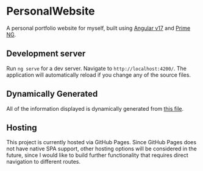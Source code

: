 # PersonalWebsite

A personal portfolio website for myself, built using [Angular v17](https://angular.dev/) and [Prime NG](https://primeng.org/).

## Development server

Run `ng serve` for a dev server. Navigate to `http://localhost:4200/`. The application will automatically reload if you change any of the source files.

## Dynamically Generated

All of the information displayed is dynamically generated from [this file](https://github.com/heckmancareer/personal_website/blob/main/src/modules/portfolio/pages/portfolio-main-page/main-page-data.ts).

## Hosting

This project is currently hosted via GitHub Pages. Since GitHub Pages does not have native SPA support, other hosting options will be considered in the future, since I would like to build further functionality
that requires direct navigation to different routes.
